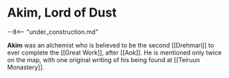 # Akim, Lord of Dust

--8<-- "under_construction.md"

**Akim** was an alchemist who is believed to be the second [[Drehmari]] to ever complete the [[Great Work]], after [[Aok]]. He is mentioned only twice on the map, with one original writing of his being found at [[Teiruun Monastery]].
